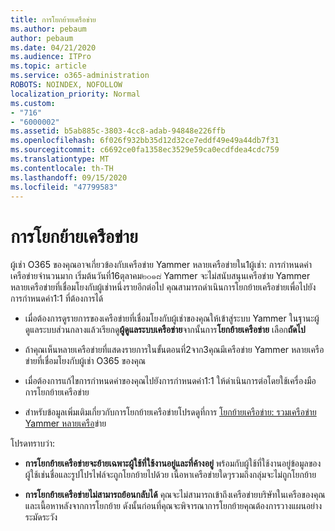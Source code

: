 ```yaml
---
title: การโยกย้ายเครือข่าย
ms.author: pebaum
author: pebaum
ms.date: 04/21/2020
ms.audience: ITPro
ms.topic: article
ms.service: o365-administration
ROBOTS: NOINDEX, NOFOLLOW
localization_priority: Normal
ms.custom:
- "716"
- "6000002"
ms.assetid: b5ab885c-3803-4cc8-adab-94848e226ffb
ms.openlocfilehash: 6f026f932bb35d12d32ce7eddf49e49a44db7f31
ms.sourcegitcommit: c6692ce0fa1358ec3529e59ca0ecdfdea4cdc759
ms.translationtype: MT
ms.contentlocale: th-TH
ms.lasthandoff: 09/15/2020
ms.locfileid: "47799583"
---
```

# <a name="network-migration"></a>การโยกย้ายเครือข่าย

ผู้เช่า O365 ของคุณอาจเกี่ยวข้องกับเครือข่าย Yammer หลายเครือข่ายใน1ผู้เช่า: การกำหนดค่าเครือข่ายจำนวนมาก เริ่มต้นวันที่16ตุลาคม๒๐๑๘ Yammer จะไม่สนับสนุนเครือข่าย Yammer หลายเครือข่ายที่เชื่อมโยงกับผู้เช่าหนึ่งรายอีกต่อไป คุณสามารถดำเนินการโยกย้ายเครือข่ายเพื่อไปยังการกำหนดค่า1:1 ที่ต้องการได้
  
- เมื่อต้องการดูรายการของเครือข่ายที่เชื่อมโยงกับผู้เช่าของคุณให้เข้าสู่ระบบ Yammer ในฐานะผู้ดูแลระบบส่วนกลางแล้วเรียกดู**ผู้ดูแลระบบเครือข่าย**จากนั้นการ**โยกย้ายเครือข่าย** เลือก**ถัดไป**

- ถ้าคุณเห็นหลายเครือข่ายที่แสดงรายการในขั้นตอนที่2จาก3คุณมีเครือข่าย Yammer หลายเครือข่ายที่เชื่อมโยงกับผู้เช่า O365 ของคุณ

- เมื่อต้องการแก้ไขการกำหนดค่าของคุณไปยังการกำหนดค่า1:1 ให้ดำเนินการต่อโดยใช้เครื่องมือการโยกย้ายเครือข่าย

- สำหรับข้อมูลเพิ่มเติมเกี่ยวกับการโยกย้ายเครือข่ายโปรดดูที่การ [โยกย้ายเครือข่าย: รวมเครือข่าย Yammer หลายเครือ](https://docs.microsoft.com/yammer/configure-your-yammer-network/consolidate-multiple-yammer-networks)ข่าย

โปรดทราบว่า:
  
- **การโยกย้ายเครือข่ายจะย้ายเฉพาะผู้ใช้ที่ใช้งานอยู่และที่ค้างอยู่** พร้อมกับผู้ใช้ที่ใช้งานอยู่ข้อมูลของผู้ใช้เช่นชื่อและรูปโปรไฟล์จะถูกโยกย้ายไปด้วย เนื้อหาเครือข่ายใดๆรวมถึงกลุ่มจะไม่ถูกโยกย้าย

- **การโยกย้ายเครือข่ายไม่สามารถย้อนกลับได้** คุณจะไม่สามารถเข้าถึงเครือข่ายบริษัทในเครือของคุณและเนื้อหาหลังจากการโยกย้าย ดังนั้นก่อนที่คุณจะพิจารณาการโยกย้ายคุณต้องการวางแผนอย่างระมัดระวัง
